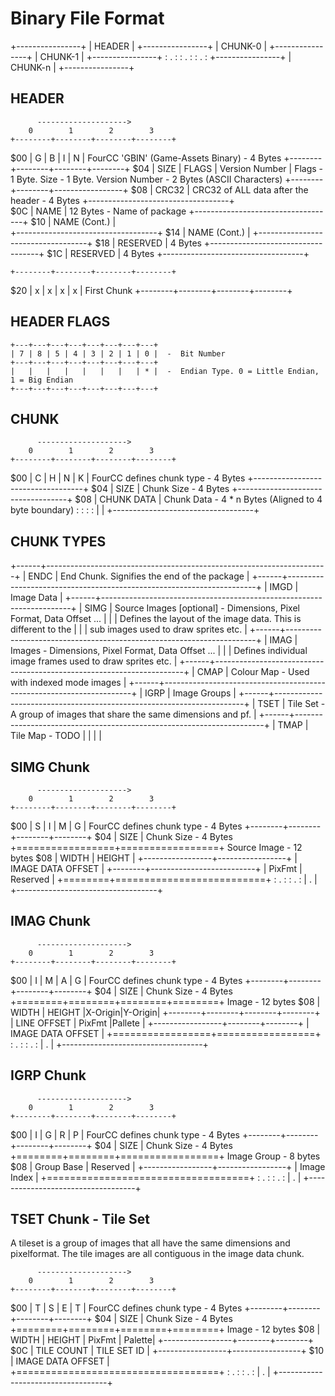 Binary File Format
==================


+----------------+
|     HEADER     |
+----------------+
|     CHUNK-0    |
+----------------+
|     CHUNK-1    |
+----------------+
:       .        :
:       .        :
:       .        :
+----------------+
|     CHUNK-n    |
+----------------+


HEADER
------

          -------------------->
        0        1        2        3
    +--------+--------+--------+--------+
$00 |   G    |   B    |   I    |   N    |			FourCC 'GBIN' (Game-Assets Binary) - 4 Bytes
    +--------+--------+--------+--------+
$04 | SIZE   | FLAGS  | Version Number  |			Flags - 1 Byte. Size - 1 Byte. Version Number - 2 Bytes (ASCII Characters)
    +--------+--------+-----------------+
$08 |               CRC32               |			CRC32 of ALL data after the header - 4 Bytes 
    +-----------------------------------+	
$0C |              NAME                 |			12 Bytes  - Name of package
    +-----------------------------------+
$10 |              NAME (Cont.)         |	
    +-----------------------------------+
$14 |              NAME (Cont.)         |
    +-----------------------------------+
$18 |              RESERVED             |			4 Bytes 
    +-----------------------------------+
$1C |              RESERVED             |			4 Bytes 
    +-----------------------------------+

    +--------+--------+--------+--------+
$20 |   x    |   x    |   x    |   x    |			First Chunk
    +--------+--------+--------+--------+


HEADER FLAGS
------------

    +---+---+---+---+---+---+---+---+
    | 7 | 8 | 5 | 4 | 3 | 2 | 1 | 0 |  -  Bit Number
    +---+---+---+---+---+---+---+---+
    |   |   |   |   |   |   |   | * |  -  Endian Type. 0 = Little Endian, 1 = Big Endian
    +---+---+---+---+---+---+---+---+



CHUNK 
-----

          -------------------->
        0        1        2        3
    +--------+--------+--------+--------+
$00 |   C    |   H    |   N    |   K    |			FourCC defines chunk type - 4 Bytes
    +-----------------------------------+
$04 |               SIZE                |			Chunk Size - 4 Bytes
    +-----------------------------------+
$08 |            CHUNK DATA             |			Chunk Data - 4 * n Bytes (Aligned to 4 byte boundary)
    :                                   :
		:                                   :
		|                                   |
    +-----------------------------------+


CHUNK TYPES
-----------

+------+----------------------------------------------------------------------+
| ENDC | End Chunk. Signifies the end of the package                          |
+------+----------------------------------------------------------------------+
| IMGD | Image Data                                                           |
+------+----------------------------------------------------------------------+
| SIMG | Source Images [optional] - Dimensions, Pixel Format, Data Offset ... |
|      | Defines the layout of the image data. This is different to the       |
|      | sub images used to draw sprites etc.                                 |
+------+----------------------------------------------------------------------+
| IMAG | Images - Dimensions, Pixel Format, Data Offset ...                   |
|      | Defines individual image frames used to draw sprites etc.            |
+------+----------------------------------------------------------------------+
| CMAP | Colour Map - Used with indexed mode images                           |
+------+----------------------------------------------------------------------+
| IGRP | Image Groups                                                         |
+------+----------------------------------------------------------------------+
| TSET | Tile Set - A group of images that share the same dimensions and pf.  |
+------+----------------------------------------------------------------------+
| TMAP | Tile Map - TODO                                                      |
|      |                                                                      |



SIMG Chunk
----------

          -------------------->
        0        1        2        3
    +--------+--------+--------+--------+
$00 |   S    |   I    |   M    |   G    |    FourCC defines chunk type - 4 Bytes
    +--------+--------+--------+--------+
$04 |               SIZE                |    Chunk Size - 4 Bytes
    +=================+=================+    Source Image - 12 bytes
$08 |      WIDTH      |     HEIGHT      |
    +-----------------+-----------------+
		|         IMAGE DATA OFFSET         |
    +--------+--------------------------+
		| PixFmt |        Reserved          |
    +========+==========================+
    :                 .                 :
		:                 .                 :
		|                 .                 |
    +-----------------------------------+


IMAG Chunk
----------

          -------------------->
        0        1        2        3
    +--------+--------+--------+--------+
$00 |   I    |   M    |   A    |   G    |    FourCC defines chunk type - 4 Bytes
    +--------+--------+--------+--------+
$04 |               SIZE                |    Chunk Size - 4 Bytes
    +========+========+========+========+    Image - 12 bytes
$08 | WIDTH  | HEIGHT |X-Origin|Y-Origin|
    +--------+--------+--------+--------+
    |   LINE OFFSET   | PixFmt |Pallete |
    +-----------------+--------+--------+
		|         IMAGE DATA OFFSET         |
    +=================+=================+
    :                 .                 :
		:                 .                 :
		|                 .                 |
    +-----------------------------------+


IGRP Chunk
----------

          -------------------->
        0        1        2        3
    +--------+--------+--------+--------+
$00 |   I    |   G    |   R    |   P    |    FourCC defines chunk type - 4 Bytes
    +--------+--------+--------+--------+
$04 |               SIZE                |    Chunk Size - 4 Bytes
    +========+========+=================+    Image Group - 8 bytes
$08 |   Group Base    |    Reserved     |
    +-----------------+-----------------+
    |            Image Index            |
    +===================================+
    :                 .                 :
		:                 .                 :
		|                 .                 |
    +-----------------------------------+


TSET Chunk - Tile Set
---------------------

A tileset is a group of images that all have the same dimensions and 
pixelformat. The tile images are all contiguous in the image data chunk.

          -------------------->
        0        1        2        3
    +--------+--------+--------+--------+
$00 |   T    |   S    |   E    |   T    |    FourCC defines chunk type - 4 Bytes
    +--------+--------+--------+--------+
$04 |               SIZE                |    Chunk Size - 4 Bytes
    +========+========+========+========+    Image - 12 bytes
$08 |  WIDTH | HEIGHT | PixFmt | Palette|
    +-----------------+--------+--------+
$0C	|    TILE COUNT   |   TILE SET ID   |
		+-----------------+-----------------+
$10	|         IMAGE DATA OFFSET         |
    +===================================+
    :                 .                 :
		:                 .                 :
		|                 .                 |
    +-----------------------------------+
